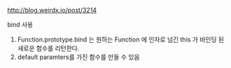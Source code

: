 http://blog.weirdx.io/post/3214

bind 사용
1. Function.prototype.bind 는 원하는 Function 에 인자로 넘긴 this 가 바인딩 된 새로운 함수를 리턴한다.
2. default paramters를 가진 함수를 만들 수 있음
